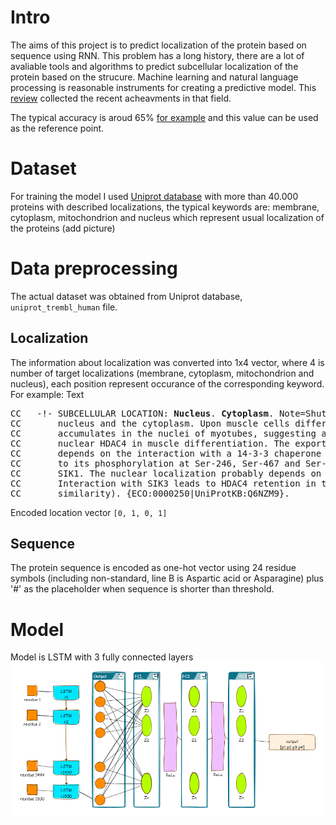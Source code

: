 # Intro

The aims of this project is to predict localization of the protein based on sequence using RNN. This problem has a long history, there are a lot of avaliable tools and algorithms to predict subcellular localization of the protein based on the strucure. Machine learning and natural language processing is reasonable instruments for creating a predictive model. This [review](https://www.frontiersin.org/articles/10.3389/fbinf.2022.910531/full) collected the recent acheavments in that field.

The typical accuracy is aroud 65% [for example](https://link.springer.com/article/10.1007/s11517-020-02275-w) and this value can be used as the reference point.

# Dataset

For training the model I used [Uniprot database](https://www.uniprot.org/) with more than 40.000 proteins with described localizations, the typical keywords are: membrane, cytoplasm, mitochondrion and nucleus which represent usual localization of the proteins (add picture)

# Data preprocessing 
The actual dataset was obtained from Uniprot database, `uniprot_trembl_human` file.

## Localization
The information about localization was converted into 1x4 vector, where 4 is number of target localizations (membrane, cytoplasm, mitochondrion and nucleus), each position represent occurance of the corresponding keyword. For example:
Text
<pre>
CC   -!- SUBCELLULAR LOCATION: <b>Nucleus</b>. <b>Cytoplasm</b>. Note=Shuttles between the
CC       nucleus and the cytoplasm. Upon muscle cells differentiation, it
CC       accumulates in the nuclei of myotubes, suggesting a positive role of
CC       nuclear HDAC4 in muscle differentiation. The export to cytoplasm
CC       depends on the interaction with a 14-3-3 chaperone protein and is due
CC       to its phosphorylation at Ser-246, Ser-467 and Ser-632 by CaMK4 and
CC       SIK1. The nuclear localization probably depends on sumoylation.
CC       Interaction with SIK3 leads to HDAC4 retention in the cytoplasm (By
CC       similarity). {ECO:0000250|UniProtKB:Q6NZM9}.
</pre>

Encoded location vector
`[0, 1, 0, 1]`

## Sequence
The protein sequence is encoded as one-hot vector using 24 residue symbols (including non-standard, line B is Aspartic acid or Asparagine) plus '#' as the placeholder when sequence is shorter than threshold. 

# Model
Model is LSTM with 3 fully connected layers
![image](docs/seq2loc.png)
